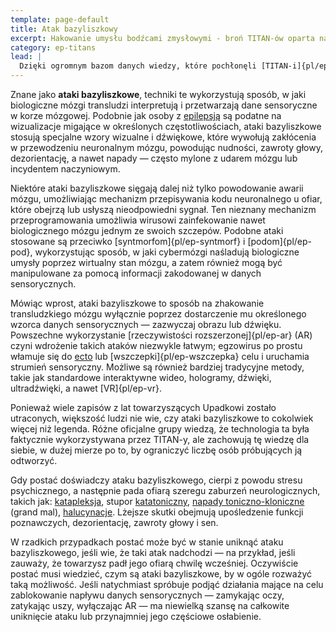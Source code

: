 ```yaml
---
template: page-default
title: Atak bazyliszkowy
excerpt: Hakowanie umysłu bodźcami zmysłowymi - broń TITAN-ów oparta na percepcji.
category: ep-titans
lead: |
  Dzięki ogromnym bazom danych wiedzy, które pochłonęli [TITAN-i]{pl/ep-titans}, byli w stanie dogłębnie przeanalizować biologię i funkcjonowanie transludzkich umysłów. W ciągu zaledwie kilku miesięcy dostępu do wszystkich dostępnych badań, inteligencje TITAN-ów dokonały kilku skoków poznawczych w zrozumieniu funkcji mózgu transludzi — przełomów, na które transludzkość będzie potrzebować dekad. Jednym z tych odkryć była metoda użycia bodźców zmysłowych jako broni, wykorzystująca słabości w neurocerebralnym układzie mózgu.
---
```

Znane jako **ataki bazyliszkowe**, techniki te wykorzystują sposób, w jaki biologiczne mózgi transludzi interpretują i przetwarzają dane sensoryczne w korze mózgowej. Podobnie jak osoby z [epilepsją](https://pl.wikipedia.org/wiki/Padaczka) są podatne na wizualizacje migające w określonych częstotliwościach, ataki bazyliszkowe stosują specjalne wzory wizualne i dźwiękowe, które wywołują zakłócenia w przewodzeniu neuronalnym mózgu, powodując nudności, zawroty głowy, dezorientację, a nawet napady — często mylone z udarem mózgu lub incydentem naczyniowym.

Niektóre ataki bazyliszkowe sięgają dalej niż tylko powodowanie awarii mózgu, umożliwiając mechanizm przepisywania kodu neuronalnego u ofiar, które obejrzą lub usłyszą nieodpowiedni sygnał. Ten nieznany mechanizm przeprogramowania umożliwia wirusowi zainfekowanie nawet biologicznego mózgu jednym ze swoich szczepów. Podobne ataki stosowane są przeciwko [syntmorfom]{pl/ep-syntmorf} i [podom]{pl/ep-pod}, wykorzystując sposób, w jaki cybermózgi naśladują biologiczne umysły poprzez wirtualny stan mózgu, a zatem również mogą być manipulowane za pomocą informacji zakodowanej w danych sensorycznych.

Mówiąc wprost, ataki bazyliszkowe to sposób na zhakowanie transludzkiego mózgu wyłącznie poprzez dostarczenie mu określonego wzorca danych sensorycznych — zazwyczaj obrazu lub dźwięku. Powszechne wykorzystanie [rzeczywistości rozszerzonej]{pl/ep-ar} (AR) czyni wdrożenie takich ataków niezwykle łatwym; egzowirus po prostu włamuje się do [ecto](#) lub [wszczepki]{pl/ep-wszczepka} celu i uruchamia strumień sensoryczny. Możliwe są również bardziej tradycyjne metody, takie jak standardowe interaktywne wideo, hologramy, dźwięki, ultradźwięki, a nawet [VR]{pl/ep-vr}.

Ponieważ wiele zapisów z lat towarzyszących Upadkowi zostało utraconych, większość ludzi nie wie, czy ataki bazyliszkowe to cokolwiek więcej niż legenda. Różne oficjalne grupy wiedzą, że technologia ta była faktycznie wykorzystywana przez TITAN-y, ale zachowują tę wiedzę dla siebie, w dużej mierze po to, by ograniczyć liczbę osób próbujących ją odtworzyć.

Gdy postać doświadczy ataku bazyliszkowego, cierpi z powodu stresu psychicznego, a następnie pada ofiarą szeregu zaburzeń neurologicznych, takich jak: [katapleksja](https://pl.wikipedia.org/wiki/Katapleksja), stupor [katatoniczny](https://pl.wikipedia.org/wiki/Katatonia), [napady toniczno-kloniczne](https://pl.wikipedia.org/wiki/Napad_padaczkowy#Napady_pierwotnie_uog%C3%B3lnione) (grand mal), [halucynacje](https://pl.wikipedia.org/wiki/Halucynacje). Lżejsze skutki obejmują upośledzenie funkcji poznawczych, dezorientację, zawroty głowy i sen.

W rzadkich przypadkach postać może być w stanie uniknąć ataku bazyliszkowego, jeśli wie, że taki atak nadchodzi — na przykład, jeśli zauważy, że towarzysz padł jego ofiarą chwilę wcześniej. Oczywiście postać musi wiedzieć, czym są ataki bazyliszkowe, by w ogóle rozważyć taką możliwość. Jeśli natychmiast spróbuje podjąć działania mające na celu zablokowanie napływu danych sensorycznych — zamykając oczy, zatykając uszy, wyłączając AR — ma niewielką szansę na całkowite uniknięcie ataku lub przynajmniej jego częściowe osłabienie.